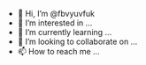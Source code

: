 - 👋 Hi, I’m @fbvyuvfuk
- 👀 I’m interested in ...
- 🌱 I’m currently learning ...
- 💞️ I’m looking to collaborate on ...
- 📫 How to reach me ...

<!---
fbvyuvfuk/fbvyuvfuk is a ✨ special ✨ repository because its `README.md` (this file) appears on your GitHub profile.
You can click the Preview link to take a look at your changes.
--->
